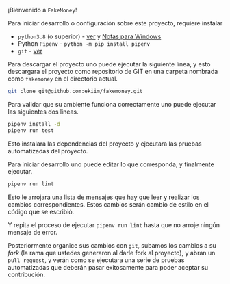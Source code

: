 ¡Bienvenido a `FakeMoney`!

Para iniciar desarrollo o configuración sobre este proyecto, requiere instalar 

 - `python3.8` (o superior) - [ver](https://www.python.org/downloads/release/python-391/) y [Notas para Windows](https://docs.python.org/3/using/windows.html)
 - Python `Pipenv` - `python -m pip install pipenv`
 - `git` - [ver](https://git-scm.com/download/win)

Para descargar el proyecto uno puede ejecutar la siguiente linea, y esto descargara el proyecto como repositorio de GIT en una carpeta nombrada como `fakemoney` en el directorio actual.

```sh
git clone git@github.com:ekiim/fakemoney.git
```

Para validar que su ambiente funciona correctamente uno puede ejecutar las siguientes dos lineas. 

```sh
pipenv install -d
pipenv run test
```

Esto instalara las dependencias del proyecto y ejecutara las pruebas automatizadas del proyecto.

Para iniciar desarrollo uno puede editar lo que corresponda, y finalmente ejecutar.

```sh
pipenv run lint
```
Esto le arrojara una lista de mensajes que hay que leer y realizar los cambios correspondientes. Estos cambios serán cambio de estilo en el código que se escribió.

Y repita el proceso de ejecutar `pipenv run lint` hasta que no arroje ningún mensaje de error.

Posteriormente organice sus cambios con `git`, subamos los cambios a su _fork_ (la rama que ustedes generaron al darle fork al proyecto), y abran un `pull request`, y verán como se ejecutara una serie de pruebas automatizadas que deberán pasar exitosamente para poder aceptar su contribución.

